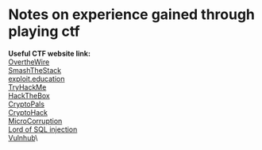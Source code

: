 # Notes on experience gained through playing ctf

**Useful CTF website link:**\
[OvertheWire](https://overthewire.org/wargames/)\
[SmashTheStack](http://smashthestack.org/)\
[exploit.education](https://exploit.education/)\
[TryHackMe](https://tryhackme.com)\
[HackTheBox](https://www.hackthebox.eu/)\
[CryptoPals](https://cryptopals.com/)\
[CryptoHack](https://cryptohack.org/)\
[MicroCorruption]()\
[Lord of SQL injection]()\
[Vulnhub]()\

